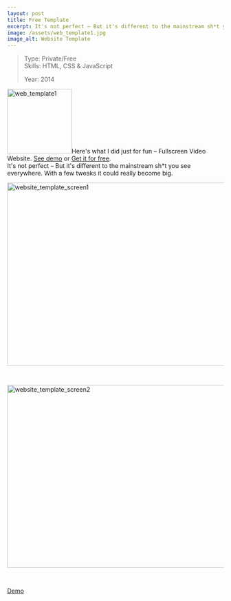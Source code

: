```yaml
---
layout: post
title: Free Template
excerpt: It's not perfect – But it's different to the mainstream sh*t you see
image: /assets/web_template1.jpg
image_alt: Website Template
---
```


<blockquote>Type: Private/Free<br />
Skills: HTML, CSS &amp; JavaScript</p>
<p>Year: 2014</p></blockquote>
<p><a href="/assets/web_template1.jpg"><img class="alignright wp-image-1289 size-thumbnail" src="{{ site.baseurl }}/assets/web_template1-150x150.jpg" alt="web_template1" width="150" height="150" /></a>Here's what I did just for fun – Fullscreen Video Website. <a href="https://kit.thibaultjanbeyer.com/freebies/web-templates/fullscreen-video/">See demo</a> or <a class="preventloader" href="https://kit.thibaultjanbeyer.com/freebies/web-templates/fullscreen-video/tjb_template_1_php.zip" target="_blank"> Get it for free</a>.<br />
It's not perfect – But it's different to the mainstream sh*t you see everywhere. With a few tweaks it could really become big.</p>
<p><a href="/assets/website_template_screen1.jpg"><img class="size-large wp-image-1290 aligncenter" src="{{ site.baseurl }}/assets/website_template_screen1.jpg" alt="website_template_screen1" width="800" height="425" /></a></p>
<p>&nbsp;</p>
<p><a href="/assets/website_template_screen2.jpg"><img class="size-large wp-image-1291 aligncenter" src="{{ site.baseurl }}/assets/website_template_screen2.jpg" alt="website_template_screen2" width="800" height="425" /></a></p>
<p>&nbsp;</p>
<p><a href="https://kit.thibaultjanbeyer.com/freebies/web-templates/fullscreen-video/" target="_blank">Demo</a></p>
<p>&nbsp;</p>
